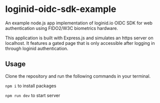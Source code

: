 # loginid-oidc-sdk-example

An example node.js app implementation of loginid.io OIDC SDK for web authentication using FIDO2/W3C biometrics hardware.

This application is built with Express.js and simulates an https server on localhost. It features a gated page that is only accessible after logging in through loginid authentication.


## Usage
Clone the repository and run the following commands in your terminal.

`npm i` to install packages

`npm run dev` to start server
